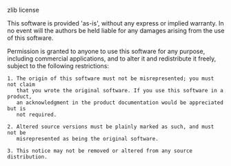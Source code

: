 zlib license

This software is provided 'as-is', without any express or implied warranty. In
no event will the authors be held liable for any damages arising from the use
of this software.

Permission is granted to anyone to use this software for any purpose, including
commercial applications, and to alter it and redistribute it freely, subject to
the following restrictions:

	1. The origin of this software must not be misrepresented; you must not claim
	   that you wrote the original software. If you use this software in a product,
	   an acknowledgment in the product documentation would be appreciated but is
	   not required.

	2. Altered source versions must be plainly marked as such, and must not be
	   misrepresented as being the original software.

	3. This notice may not be removed or altered from any source distribution.